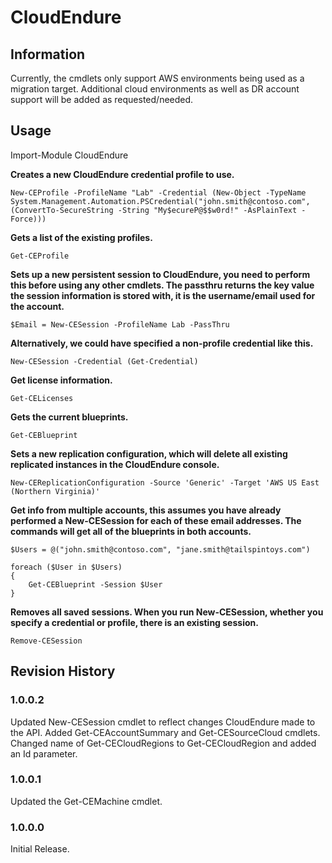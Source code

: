 # CloudEndure

## Information
Currently, the cmdlets only support AWS environments being used as a migration target. Additional cloud environments as well as DR account support will be added as requested/needed.

## Usage

Import-Module CloudEndure

**Creates a new CloudEndure credential profile to use.**

    New-CEProfile -ProfileName "Lab" -Credential (New-Object -TypeName System.Management.Automation.PSCredential("john.smith@contoso.com", (ConvertTo-SecureString -String "My$ecureP@$$w0rd!" -AsPlainText -Force)))

**Gets a list of the existing profiles.**

    Get-CEProfile 

**Sets up a new persistent session to CloudEndure, you need to perform this before using any other cmdlets.
The passthru returns the key value the session information is stored with, it is the username/email used for the account.**

    $Email = New-CESession -ProfileName Lab -PassThru

**Alternatively, we could have specified a non-profile credential like this.**

    New-CESession -Credential (Get-Credential)

**Get license information.**

    Get-CELicenses

**Gets the current blueprints.**

    Get-CEBlueprint

**Sets a new replication configuration, which will delete all existing replicated instances in the CloudEndure console.**

    New-CEReplicationConfiguration -Source 'Generic' -Target 'AWS US East (Northern Virginia)'

**Get info from multiple accounts, this assumes you have already performed a New-CESession for each of these email addresses.
The commands will get all of the blueprints in both accounts.**

    $Users = @("john.smith@contoso.com", "jane.smith@tailspintoys.com")

    foreach ($User in $Users)
	{
	    Get-CEBlueprint -Session $User
    }

**Removes all saved sessions. When you run New-CESession, whether you specify a credential or profile, there is an existing session.**

    Remove-CESession

## Revision History

### 1.0.0.2
Updated New-CESession cmdlet to reflect changes CloudEndure made to the API. Added Get-CEAccountSummary and Get-CESourceCloud cmdlets. Changed name of Get-CECloudRegions to Get-CECloudRegion and added an Id parameter.

### 1.0.0.1
Updated the Get-CEMachine cmdlet.

### 1.0.0.0
Initial Release.
